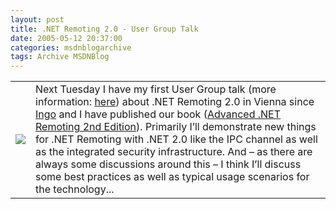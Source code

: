 ```yaml
---
layout: post
title: .NET Remoting 2.0 - User Group Talk
date: 2005-05-12 20:37:00
categories: msdnblogarchive
tags: Archive MSDNBlog
---
```




|  |  |
| --- | --- |
| ![](https://m.media-amazon.com/images/P/1590594177.01._SCLZZZZZZZ_SX500_.jpg) | Next Tuesday I have my first User Group talk (more information: [here](http://groups.msn.com/NetUserGroupAustria/announcements.msnw?action=get_message&mview=0&ID_Message=680&LastModified=4675522004545535442)) about .NET Remoting 2.0 in Vienna since [Ingo](http://www.thinktecture.com/staff/ingo/weblog/) and I have published our book ([Advanced .NET Remoting 2nd Edition](http://www.amazon.com/exec/obidos/tg/detail/-/1590594177/qid=1115974208/sr=8-2/ref=pd_csp_2/103-0617318-1067821?v=glance&s=books&n=507846)). Primarily I’ll demonstrate new things for .NET Remoting with .NET 2.0 like the IPC channel as well as the integrated security infrastructure. And – as there are always some discussions around this – I think I’ll discuss some best practices as well as typical usage scenarios for the technology... |


